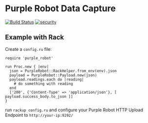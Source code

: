 # Purple Robot Data Capture

[![Build Status](https://travis-ci.org/cbitstech/purple_robot_data_capture_ruby.svg)](https://travis-ci.org/cbitstech/purple_robot_data_capture_ruby) [![security](https://hakiri.io/github/cbitstech/purple_robot_data_capture_ruby/master.svg)](https://hakiri.io/github/cbitstech/purple_robot_data_capture_ruby/master)

## Example with Rack

Create a `config.ru` file:

    require 'purple_robot'
   
    run Proc.new { |env|
      json = PurpleRobot::RackHelper.from_env(env).json
      payload = PurpleRobot::Payload.new(json)
      payload.readings.each do |reading|
        # do something with reading
      end
      ['200', {'Content-Type' => 'application/json'}, [ payload.success_body.to_json ]]
    }

run `rackup config.ru` and configure your Purple Robot HTTP Upload Endpoint to
`http://your-ip:9292/`
